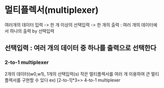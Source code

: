 # 멀티플렉서(multiplexer)
여러개의 데이터 입력 -> 한 개 이상의 선택입력 -> 한 개의 출력 : 여러 개의 데이터에서 하나의 출력 by 선택입력
## 선택입력 : 여러 개의 데이터 중 하나를 출력으로 선택한다
### 2-to-1 multiplexer
2개의 데이터(w0,w1), 1개의 선택입력(s)
작은 멀티플렉서를 여러 개 이용하여 큰 멀티플렉서를 구현할 수 있다 ex) [2-to-1]*3=> 4-to-1 multiplexer

